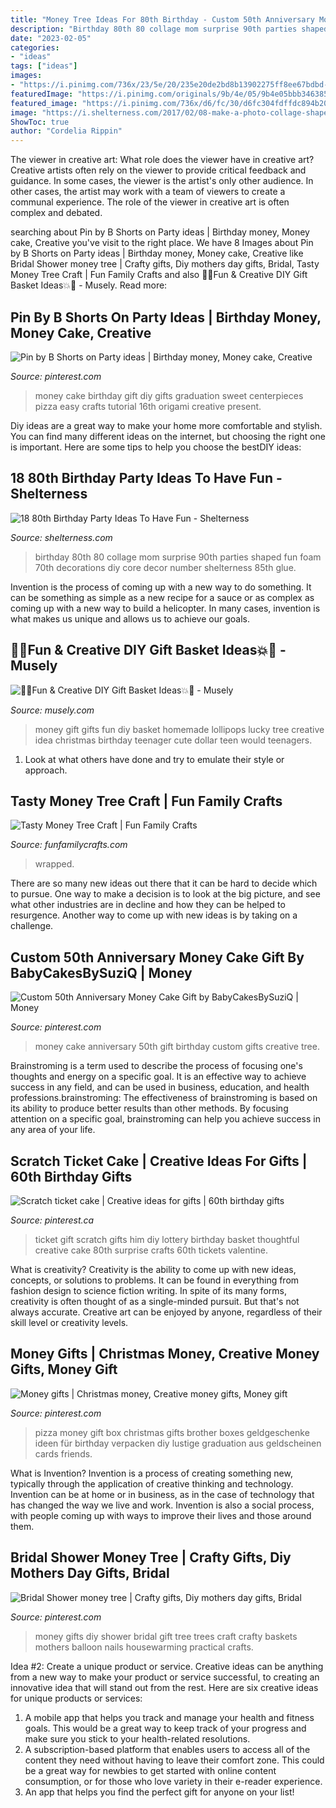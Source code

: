 ```yaml
---
title: "Money Tree Ideas For 80th Birthday - Custom 50th Anniversary Money Cake Gift By Babycakesbysuziq"
description: "Birthday 80th 80 collage mom surprise 90th parties shaped fun foam 70th decorations diy core decor number shelterness 85th glue"
date: "2023-02-05"
categories:
- "ideas"
tags: ["ideas"]
images:
- "https://i.pinimg.com/736x/23/5e/20/235e20de2bd8b13902275ff8ee67bdbd--ticket-creative-ideas.jpg?b=t"
featuredImage: "https://i.pinimg.com/originals/9b/4e/05/9b4e05bbb346385ef77855499a6979d4.jpg"
featured_image: "https://i.pinimg.com/736x/d6/fc/30/d6fc304fdffdc894b20ea768aeee20c9--money-pizza-pizza-box-money-gift.jpg"
image: "https://i.shelterness.com/2017/02/08-make-a-photo-collage-shaped-as-80.jpg"
ShowToc: true
author: "Cordelia Rippin"
---
```



The viewer in creative art: What role does the viewer have in creative art?
Creative artists often rely on the viewer to provide critical feedback and guidance. In some cases, the viewer is the artist's only other audience. In other cases, the artist may work with a team of viewers to create a communal experience. The role of the viewer in creative art is often complex and debated.

	

		
searching about Pin by B Shorts on Party ideas | Birthday money, Money cake, Creative you've visit to the right place. We have 8 Images about Pin by B Shorts on Party ideas | Birthday money, Money cake, Creative like Bridal Shower money tree | Crafty gifts, Diy mothers day gifts, Bridal, Tasty Money Tree Craft | Fun Family Crafts and also 🎉💥Fun &amp; Creative DIY Gift Basket Ideas💥🎉 - Musely. Read more:
		
    
## Pin By B Shorts On Party Ideas | Birthday Money, Money Cake, Creative

<img loading=lazy src="https://i.pinimg.com/originals/9b/4e/05/9b4e05bbb346385ef77855499a6979d4.jpg" onerror="this.onerror=null;this.src='https://tse3.mm.bing.net/th?id=OIP.9PpdUONQJG0gCXy9nB97bAHaLH&amp;pid=15.1';" alt="Pin by B Shorts on Party ideas | Birthday money, Money cake, Creative">

_Source: pinterest.com_

>money cake birthday gift diy gifts graduation sweet centerpieces pizza easy crafts tutorial 16th origami creative present. 

	

Diy ideas are a great way to make your home more comfortable and stylish. You can find many different ideas on the internet, but choosing the right one is important. Here are some tips to help you choose the bestDIY ideas:

    
## 18 80th Birthday Party Ideas To Have Fun - Shelterness

<img loading=lazy src="https://i.shelterness.com/2017/02/08-make-a-photo-collage-shaped-as-80.jpg" onerror="this.onerror=null;this.src='https://tse1.mm.bing.net/th?id=OIP.Jnh6anFpANNXCRsWeo0JsQHaFj&amp;pid=15.1';" alt="18 80th Birthday Party Ideas To Have Fun - Shelterness">

_Source: shelterness.com_

>birthday 80th 80 collage mom surprise 90th parties shaped fun foam 70th decorations diy core decor number shelterness 85th glue. 

	

Invention is the process of coming up with a new way to do something. It can be something as simple as a new recipe for a sauce or as complex as coming up with a new way to build a helicopter. In many cases, invention is what makes us unique and allows us to achieve our goals.

    
## 🎉💥Fun &amp; Creative DIY Gift Basket Ideas💥🎉 - Musely

<img loading=lazy src="https://media.musely.com/u/75076b1a-3add-4a8a-8b0f-34bcb922a31f.jpg" onerror="this.onerror=null;this.src='https://tse1.mm.bing.net/th?id=OIP.eDWuXRKqqy19hadGwV6WlQHaLI&amp;pid=15.1';" alt="🎉💥Fun &amp; Creative DIY Gift Basket Ideas💥🎉 - Musely">

_Source: musely.com_

>money gift gifts fun diy basket homemade lollipops lucky tree creative idea christmas birthday teenager cute dollar teen would teenagers. 

	

1. Look at what others have done and try to emulate their style or approach.

    
## Tasty Money Tree Craft | Fun Family Crafts

<img loading=lazy src="https://funfamilycrafts.com/wp-content/uploads/2013/03/money_tree_step3a.jpg" onerror="this.onerror=null;this.src='https://tse3.mm.bing.net/th?id=OIP.lPjrcY0uEN3fr6VtYg8JbQAAAA&amp;pid=15.1';" alt="Tasty Money Tree Craft | Fun Family Crafts">

_Source: funfamilycrafts.com_

>wrapped. 

	

There are so many new ideas out there that it can be hard to decide which to pursue. One way to make a decision is to look at the big picture, and see what other industries are in decline and how they can be helped to resurgence. Another way to come up with new ideas is by taking on a challenge.

    
## Custom 50th Anniversary Money Cake Gift By BabyCakesBySuziQ | Money

<img loading=lazy src="https://i.pinimg.com/originals/2b/2f/cd/2b2fcdcde1ba760d93575f5dc39e5df4.jpg" onerror="this.onerror=null;this.src='https://tse2.mm.bing.net/th?id=OIP.6cmgfS_zV_baryW4MpeoZQHaJ4&amp;pid=15.1';" alt="Custom 50th Anniversary Money Cake Gift by BabyCakesBySuziQ | Money">

_Source: pinterest.com_

>money cake anniversary 50th gift birthday custom gifts creative tree. 

	

Brainstroming is a term used to describe the process of focusing one's thoughts and energy on a specific goal. It is an effective way to achieve success in any field, and can be used in business, education, and health professions.brainstroming: The effectiveness of brainstroming is based on its ability to produce better results than other methods. By focusing attention on a specific goal, brainstroming can help you achieve success in any area of your life.

    
## Scratch Ticket Cake | Creative Ideas For Gifts | 60th Birthday Gifts

<img loading=lazy src="https://i.pinimg.com/736x/23/5e/20/235e20de2bd8b13902275ff8ee67bdbd--ticket-creative-ideas.jpg?b=t" onerror="this.onerror=null;this.src='https://tse2.mm.bing.net/th?id=OIP.ikpabX2G9ClMqRRBQN_spwHaNL&amp;pid=15.1';" alt="Scratch ticket cake | Creative ideas for gifts | 60th birthday gifts">

_Source: pinterest.ca_

>ticket gift scratch gifts him diy lottery birthday basket thoughtful creative cake 80th surprise crafts 60th tickets valentine. 

	

What is creativity?
Creativity is the ability to come up with new ideas, concepts, or solutions to problems. It can be found in everything from fashion design to science fiction writing. In spite of its many forms, creativity is often thought of as a single-minded pursuit. But that's not always accurate. Creative art can be enjoyed by anyone, regardless of their skill level or creativity levels.

    
## Money Gifts | Christmas Money, Creative Money Gifts, Money Gift

<img loading=lazy src="https://i.pinimg.com/736x/d6/fc/30/d6fc304fdffdc894b20ea768aeee20c9--money-pizza-pizza-box-money-gift.jpg" onerror="this.onerror=null;this.src='https://tse4.mm.bing.net/th?id=OIP.dnU8nhhNxTBejuv20sNuogHaNK&amp;pid=15.1';" alt="Money gifts | Christmas money, Creative money gifts, Money gift">

_Source: pinterest.com_

>pizza money gift box christmas gifts brother boxes geldgeschenke ideen für birthday verpacken diy lustige graduation aus geldscheinen cards friends. 

	

What is Invention?
Invention is a process of creating something new, typically through the application of creative thinking and technology. Invention can be at home or in business, as in the case of technology that has changed the way we live and work. Invention is also a social process, with people coming up with ways to improve their lives and those around them.

    
## Bridal Shower Money Tree | Crafty Gifts, Diy Mothers Day Gifts, Bridal

<img loading=lazy src="https://i.pinimg.com/736x/a0/88/62/a08862f57c8217e97ea54aa740b717dd--money-trees-wedding-gifts.jpg" onerror="this.onerror=null;this.src='https://tse2.mm.bing.net/th?id=OIP.XQQ4_7_DkM1zcsJT2BXwcAHaJ7&amp;pid=15.1';" alt="Bridal Shower money tree | Crafty gifts, Diy mothers day gifts, Bridal">

_Source: pinterest.com_

>money gifts diy shower bridal gift tree trees craft crafty baskets mothers balloon nails housewarming practical crafts. 

	

Idea #2: Create a unique product or service.
Creative ideas can be anything from a new way to make your product or service successful, to creating an innovative idea that will stand out from the rest. Here are six creative ideas for unique products or services: 
1. A mobile app that helps you track and manage your health and fitness goals. This would be a great way to keep track of your progress and make sure you stick to your health-related resolutions. 
2. A subscription-based platform that enables users to access all of the content they need without having to leave their comfort zone. This could be a great way for newbies to get started with online content consumption, or for those who love variety in their e-reader experience. 
3. An app that helps you find the perfect gift for anyone on your list!

